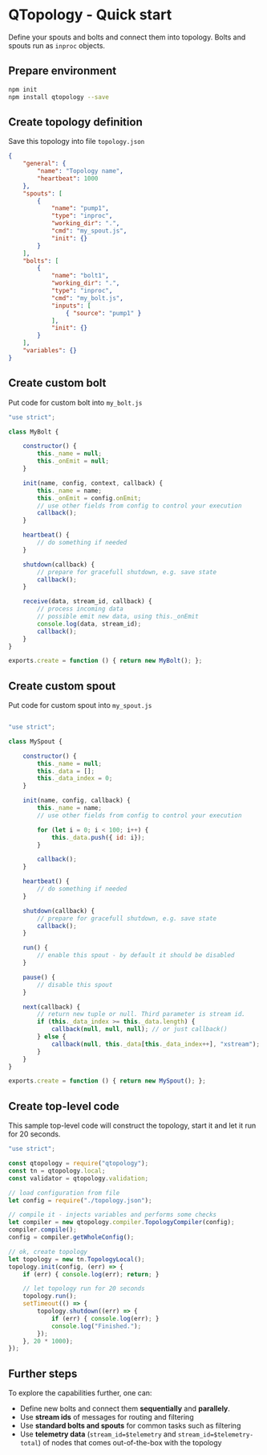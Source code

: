 # QTopology - Quick start

Define your spouts and bolts and connect them into topology. Bolts and spouts run as `inproc` objects.

## Prepare environment

`````````bash
npm init
npm install qtopology --save
`````````

## Create topology definition

Save this topology into file `topology.json`

`````````````````````````json
{
    "general": {
        "name": "Topology name",
        "heartbeat": 1000
    },
    "spouts": [
        {
            "name": "pump1",
            "type": "inproc",
            "working_dir": ".",
            "cmd": "my_spout.js",
            "init": {}
        }
    ],
    "bolts": [
        {
            "name": "bolt1",
            "working_dir": ".",
            "type": "inproc",
            "cmd": "my_bolt.js",
            "inputs": [
                { "source": "pump1" }
            ],
            "init": {}
        }
    ],
    "variables": {}
}

`````````````````````````

## Create custom bolt

Put code for custom bolt into `my_bolt.js`

```````````````````````javascript
"use strict";

class MyBolt {

    constructor() {
        this._name = null;
        this._onEmit = null;
    }

    init(name, config, context, callback) {
        this._name = name;
        this._onEmit = config.onEmit;
        // use other fields from config to control your execution
        callback();
    }

    heartbeat() {
        // do something if needed
    }

    shutdown(callback) {
        // prepare for gracefull shutdown, e.g. save state
        callback();
    }

    receive(data, stream_id, callback) {
        // process incoming data
        // possible emit new data, using this._onEmit
        console.log(data, stream_id);
        callback();
    }
}

exports.create = function () { return new MyBolt(); };
```````````````````````

## Create custom spout

Put code for custom spout into `my_spout.js`

```````````````````````javascript

"use strict";

class MySpout {

    constructor() {
        this._name = null;
		this._data = [];
		this._data_index = 0;
    }

    init(name, config, callback) {
        this._name = name;
        // use other fields from config to control your execution

        for (let i = 0; i < 100; i++) {
            this._data.push({ id: i});
        }

        callback();
    }

    heartbeat() {
        // do something if needed
    }

    shutdown(callback) {
        // prepare for gracefull shutdown, e.g. save state
        callback();
    }

    run() {
        // enable this spout - by default it should be disabled
    }

    pause() {
        // disable this spout
    }

    next(callback) {
        // return new tuple or null. Third parameter is stream id.
        if (this._data_index >= this._data.length) {
            callback(null, null, null); // or just callback()
        } else {
            callback(null, this._data[this._data_index++], "xstream");
        }
    }
}

exports.create = function () { return new MySpout(); };

```````````````````````

## Create top-level code

This sample top-level code will construct the topology, start it and let it run for 20 seconds.

``````````````````````javascript
"use strict";

const qtopology = require("qtopology");
const tn = qtopology.local;
const validator = qtopology.validation;

// load configuration from file
let config = require("./topology.json");

// compile it - injects variables and performs some checks
let compiler = new qtopology.compiler.TopologyCompiler(config);
compiler.compile();
config = compiler.getWholeConfig();

// ok, create topology
let topology = new tn.TopologyLocal();
topology.init(config, (err) => {
    if (err) { console.log(err); return; }

    // let topology run for 20 seconds
    topology.run();
    setTimeout(() => {
        topology.shutdown((err) => {
            if (err) { console.log(err); }
            console.log("Finished.");
        });
    }, 20 * 1000);
});
``````````````````````

## Further steps

To explore the capabilities further, one can:

- Define new bolts and connect them **sequentially** and **parallely**.
- Use **stream ids** of messages for routing and filtering
- Use **standard bolts and spouts** for common tasks such as filtering
- Use **telemetry data** (`stream_id=$telemetry` and `stream_id=$telemetry-total`) of nodes that comes out-of-the-box with the topology
